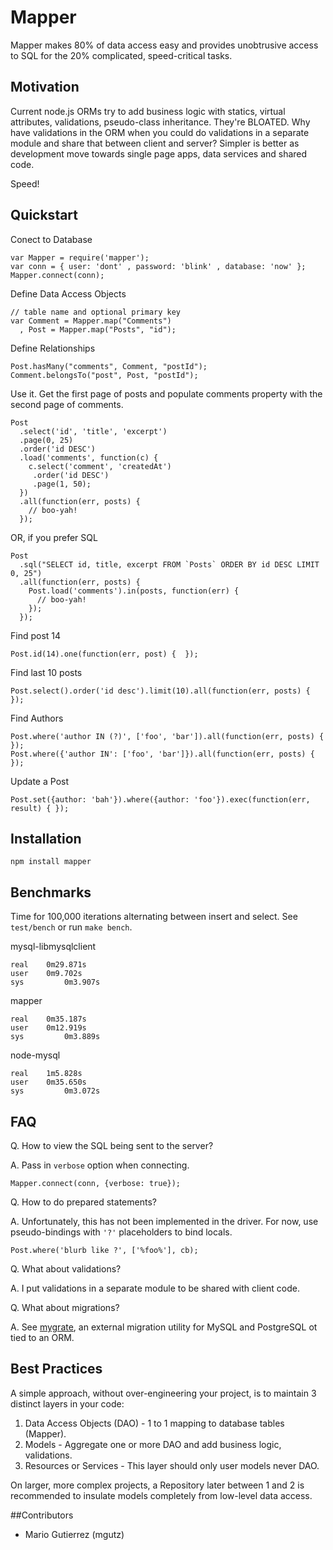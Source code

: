 # Mapper

Mapper makes 80% of data access easy and provides unobtrusive access
to SQL for the 20% complicated, speed-critical tasks.


## Motivation

Current node.js ORMs try to add business logic with statics,
virtual attributes, validations, pseudo-class inheritance. They're BLOATED.
Why have validations in the ORM when you could do validations in a separate
module and share that between client and server? Simpler is better as
development move towards single page apps, data services and shared code.

Speed!


## Quickstart


Conect to Database

    var Mapper = require('mapper');
    var conn = { user: 'dont' , password: 'blink' , database: 'now' };
    Mapper.connect(conn);

Define Data Access Objects

    // table name and optional primary key
    var Comment = Mapper.map("Comments")
      , Post = Mapper.map("Posts", "id");

Define Relationships

    Post.hasMany("comments", Comment, "postId");
    Comment.belongsTo("post", Post, "postId");

Use it. Get the first page of posts and populate comments property with
the second page of comments.

    Post
      .select('id', 'title', 'excerpt')
      .page(0, 25)
      .order('id DESC')
      .load('comments', function(c) {
        c.select('comment', 'createdAt')
         .order('id DESC')
         .page(1, 50);
      })
      .all(function(err, posts) {
        // boo-yah!
      });

OR, if you prefer SQL

    Post
      .sql("SELECT id, title, excerpt FROM `Posts` ORDER BY id DESC LIMIT 0, 25")
      .all(function(err, posts) {
        Post.load('comments').in(posts, function(err) {
          // boo-yah!
        });
      });

Find post 14

    Post.id(14).one(function(err, post) {  });

Find last 10 posts

    Post.select().order('id desc').limit(10).all(function(err, posts) { });

Find Authors

    Post.where('author IN (?)', ['foo', 'bar']).all(function(err, posts) { });
    Post.where({'author IN': ['foo', 'bar']}).all(function(err, posts) { });

Update a Post

    Post.set({author: 'bah'}).where({author: 'foo'}).exec(function(err, result) { });


## Installation

    npm install mapper


## Benchmarks

Time for 100,000 iterations alternating between insert and select. See `test/bench` or run `make bench`.

mysql-libmysqlclient

    real	0m29.871s
    user	0m9.702s
    sys	        0m3.907s

mapper

    real	0m35.187s
    user	0m12.919s
    sys	        0m3.889s

node-mysql

    real	1m5.828s
    user	0m35.650s
    sys	        0m3.072s


## FAQ

Q. How to view the SQL being sent to the server?

A. Pass in `verbose` option when connecting.

    Mapper.connect(conn, {verbose: true});


Q. How to do prepared statements?

A. Unfortunately, this has not been implemented in the driver. For now,
   use pseudo-bindings with `'?'` placeholders to bind locals.

    Post.where('blurb like ?', ['%foo%'], cb);


Q. What about validations?

A. I put validations in a separate module to be shared with client code.


Q. What about migrations?

A. See [mygrate](https://github.com/mgutz/mygrate), an external migration
utility for MySQL and PostgreSQL ot tied to an ORM.



## Best Practices

A simple approach, without over-engineering your project, is to maintain
3 distinct layers in your code:

1. Data Access Objects (DAO) - 1 to 1 mapping to database tables (Mapper).
2. Models - Aggregate one or more DAO and add business logic, validations.
3. Resources or Services - This layer should only user models never DAO.

On larger, more complex projects, a Repository later between 1 and 2 is
recommended to insulate models completely from low-level data access.


##Contributors

* Mario Gutierrez (mgutz)

